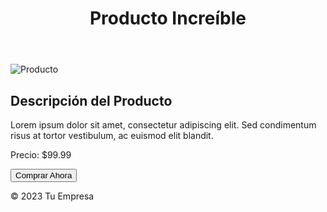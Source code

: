<!DOCTYPE html>
<html lang="en">
<head>
    <meta charset="UTF-8">
    <meta name="viewport" content="width=device-width, initial-scale=1.0">
    <title>Página de Ventas</title>
    <link rel="stylesheet" href="styles.css">
</head>
<body>
    <header>
        <h1>Producto Increíble</h1>
    </header>
    <main>
        <section class="producto">
            <img src="imagen-del-producto.jpg" alt="Producto">
            <h2>Descripción del Producto</h2>
            <p>Lorem ipsum dolor sit amet, consectetur adipiscing elit. Sed condimentum risus at tortor vestibulum, ac euismod elit blandit.</p>
            <p>Precio: $99.99</p>
            <button>Comprar Ahora</button>
        </section>
    </main>
    <footer>
        <p>&copy; 2023 Tu Empresa</p>
    </footer>
</body>
</html>
